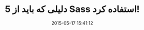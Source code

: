 ---
layout: post
title: "5 دلیلی که باید از Sass استفاده کرد!"
date: 2015-05-17 15:41:12
section: article
tags: css
link: "http://www.majidonline.com/article/5_%D8%AF%D9%84%DB%8C%D9%84%DB%8C_%DA%A9%D9%87_%D8%A8%D8%A7%DB%8C%D8%AF_%D8%A7%D8%B2_Sass_%D8%A7%D8%B3%D8%AA%D9%81%D8%A7%D8%AF%D9%87_%DA%A9%D8%B1%D8%AF.html"
user: "نوید کاشانی"
user_link: "http://navid.kashani.ir/"
---